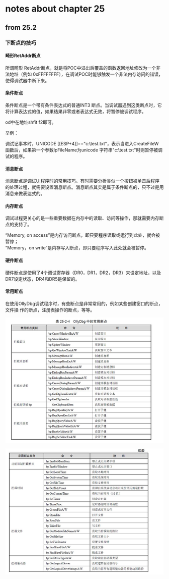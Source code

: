 # notes about chapter 25
## from 25.2

### 下断点的技巧

#### 畸形RetAddr断点

所谓畸形 RetAddr断点，就是将POC中溢出后覆盖的函数返回地址修改为一个非法地址（例如 0xFFFFFFFF），在调试POC时能够触发一个非法内存访问的错误，使得调试器中断下来。

#### 条件断点

条件断点是一个带有条件表达式的普通INT3 断点。当调试器遇到这类断点时，它将计算表达式的值，如果结果非零或者表达式无效，将暂停被调试程序。

od中在地址shfit f2即可。

举例：

调试记事本时，UNICODE [[ESP+4]]=="c:\\test.txt"，表示当进入CreateFileW 函数后，如果第一个参数lpFileName为unicode 字符串"c:\\test.txt"时则暂停被调试的程序。

#### 消息断点

消息断点是调试UI程序时的常用技巧。有时需要分析类似一个按钮被单击后程序的处理过程，就需要设置消息断点。消息断点其实是属于条件断点的，只不过是用消息来做表达式的。

#### 内存断点

调试过程更关心的是一些重要数据在内存中的读取、访问等操作，那就需要内存断点的支持了。

“Memory, on access”是内存访问断点，即只要程序读取或运行到此处，就会被暂停；  
“Memory，on write”是内存写入断点，即只要程序写入此处就会被暂停。

#### 硬件断点

硬件断点是使用了4个调试寄存器（DR0，DR1，DR2，DR3）来设定地址，以及DR7设定状态，DR4和DR5是保留的。


#### 常用断点

在使用OllyDbg调试程序时，有些断点是非常常用的，例如某些创建窗口的断点，文件操
作的断点，注册表操作的断点，等等。

![](./bp.JPG)

![](./bp2.JPG)

